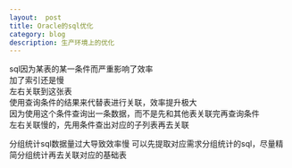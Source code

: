 ```yaml
---
layout:  post
title: Oracle的sql优化
category: blog
description: 生产环境上的优化
---
```




sql因为某表的某一条件而严重影响了效率  
加了索引还是慢  
左右关联到这张表  
使用查询条件的结果来代替表进行关联，效率提升极大  
因为使用这个条件查询出一条数据，而不是先和其他表关联完再查询条件  
左右关联慢的，先用条件查出对应的子列表再去关联



分组统计sql数据量过大导致效率慢
可以先提取对应需求分组统计的sql，尽量精简分组统计再去关联对应的基础表




